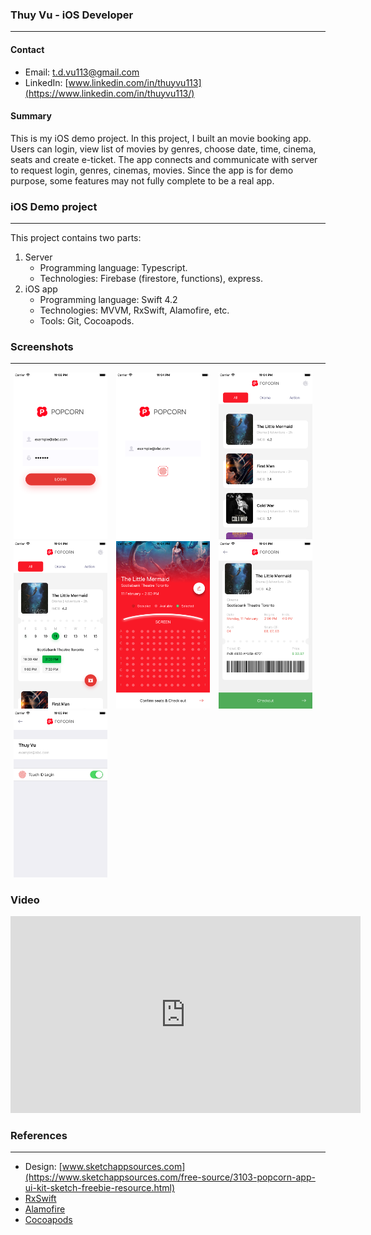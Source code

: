 ### Thuy Vu - iOS Developer
----
#### Contact

* Email: <t.d.vu113@gmail.com>
* LinkedIn: [www.linkedin.com/in/thuyvu113](https://www.linkedin.com/in/thuyvu113/)

#### Summary
This is my iOS demo project. In this project, I built an movie booking app. Users can login, view list of movies by genres, choose date, time, cinema, seats and create e-ticket. The app connects and communicate with server to request login, genres, cinemas, movies. Since the app is for demo purpose, some features may not fully complete to be a real app. 

### iOS Demo project
---
This project contains two parts:

1. Server
	* Programming language: Typescript.
	* Technologies: Firebase (firestore, functions), express.
2. iOS app
	* Programming language: Swift 4.2
	* Technologies: MVVM, RxSwift, Alamofire, etc.
	* Tools: Git, Cocoapods. 
	
### Screenshots
---

<p float="left">
  <img src="https://raw.githubusercontent.com/thuyvu113/iOSDemo/master/Screenshots/1.png" width="150"  hspace="5"/>
  <img src="https://raw.githubusercontent.com/thuyvu113/iOSDemo/master/Screenshots/2.png" width="150" hspace="5"/> 
  <img src="https://raw.githubusercontent.com/thuyvu113/iOSDemo/master/Screenshots/3.png" width="150" hspace="5"/>
  <img src="https://raw.githubusercontent.com/thuyvu113/iOSDemo/master/Screenshots/4.png" width="150" hspace="5"/>
  <img src="https://raw.githubusercontent.com/thuyvu113/iOSDemo/master/Screenshots/5.png" width="150" hspace="5"/>
  <img src="https://raw.githubusercontent.com/thuyvu113/iOSDemo/master/Screenshots/6.png" width="150" hspace="5"/> 
  <img src="https://raw.githubusercontent.com/thuyvu113/iOSDemo/master/Screenshots/7.png" width="150" hspace="5"/>
</p>

### Video

<iframe width="560" height="315" src="https://www.youtube.com/embed/cwQc2byGb3k" frameborder="0" allow="accelerometer; autoplay; encrypted-media; gyroscope; picture-in-picture" allowfullscreen></iframe>

### References
---
* Design: [www.sketchappsources.com](https://www.sketchappsources.com/free-source/3103-popcorn-app-ui-kit-sketch-freebie-resource.html)
* [RxSwift](https://github.com/ReactiveX/RxSwift)
* [Alamofire](https://github.com/Alamofire/Alamofire)
* [Cocoapods](https://cocoapods.org/)

